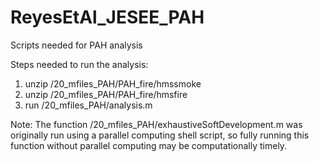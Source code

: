 # ReyesEtAl_JESEE_PAH
Scripts needed for PAH analysis

Steps needed to run the analysis:
1) unzip /20_mfiles_PAH/PAH_fire/hmssmoke
2) unzip /20_mfiles_PAH/PAH_fire/hmsfire
3) run /20_mfiles_PAH/analysis.m

Note:
The function /20_mfiles_PAH/exhaustiveSoftDevelopment.m was originally run using a parallel computing shell script, so fully running this function without parallel computing may be computationally timely.
